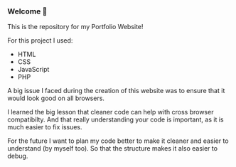### Welcome 👋
This is the repository for my Portfolio Website!

For this project I used: 
- HTML
- CSS
- JavaScript
- PHP

A big issue I faced during the creation of this website was to ensure that it would look good on all browsers. 

I learned the big lesson that cleaner code can help with cross browser compatibilty. And that really understanding your code is important, as it is much easier to fix issues. 

For the future I want to plan my code better to make it cleaner and easier to understand (by myself too). So that the structure makes it also easier to debug. 

